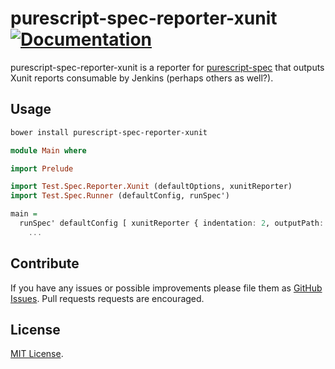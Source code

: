 # purescript-spec-reporter-xunit [![Documentation](https://pursuit.purescript.org/packages/purescript-spec-reporter-xunit/badge)](https://pursuit.purescript.org/packages/purescript-spec-reporter-xunit)

purescript-spec-reporter-xunit is a reporter for
[purescript-spec](https://github.com/purescript-spec/purescript-spec) that outputs
Xunit reports consumable by Jenkins (perhaps others as well?).

## Usage

```bash
bower install purescript-spec-reporter-xunit
```

```purescript
module Main where

import Prelude

import Test.Spec.Reporter.Xunit (defaultOptions, xunitReporter)
import Test.Spec.Runner (defaultConfig, runSpec')

main =
  runSpec' defaultConfig [ xunitReporter { indentation: 2, outputPath: "output/test.xml" } ] do
    ...
```

## Contribute

If you have any issues or possible improvements please file them as
[GitHub Issues](https://github.com/purescript-spec/purescript-spec-reporter-xunit/issues).
Pull requests requests are encouraged.

## License

[MIT License](LICENSE.md).
